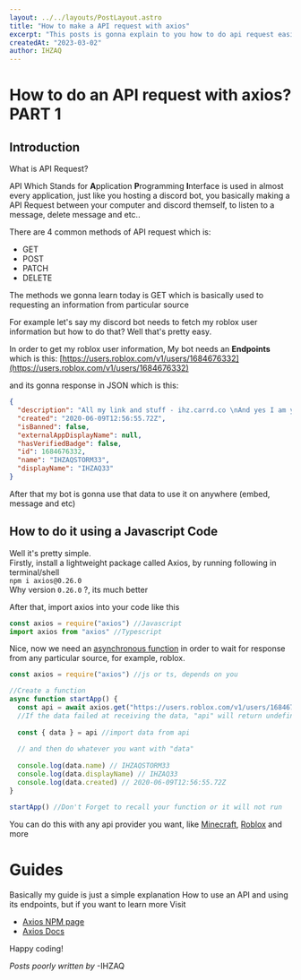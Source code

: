 ```yaml
---
layout: ../../layouts/PostLayout.astro
title: "How to make a API request with axios"
excerpt: "This posts is gonna explain to you how to do api request easily with axios package"
createdAt: "2023-03-02"
author: IHZAQ
---
```


# How to do an API request with axios? PART 1

## Introduction 

What is API Request? 

API Which Stands for **A**pplication **P**rogramming **I**nterface is used in almost every application, just like you hosting a discord bot, you basically making a API Request between your computer and discord themself, to listen to a message, delete message and etc..

There are 4 common methods of API request which is:
- GET
- POST
- PATCH
- DELETE

The methods we gonna learn today is GET which is basically used to requesting an information from particular source

For example let's say my discord bot needs to fetch my roblox user information but how to do that? Well that's pretty easy. 

In order to get my roblox user information, My bot needs an **Endpoints** which is this: [https://users.roblox.com/v1/users/1684676332](https://users.roblox.com/v1/users/1684676332)

and its gonna response in JSON which is this:

```json
{
  "description": "All my link and stuff - ihz.carrd.co \nAnd yes I am your dad 5 years ago >:)",
  "created": "2020-06-09T12:56:55.72Z",
  "isBanned": false,
  "externalAppDisplayName": null,
  "hasVerifiedBadge": false,
  "id": 1684676332,
  "name": "IHZAQSTORM33",
  "displayName": "IHZAQ33"
}
```
After that my bot is gonna use that data to use it on anywhere (embed, message and etc)

## How to do it using a Javascript Code

Well it's pretty simple.  
Firstly, install a lightweight package called Axios, by running following in terminal/shell  
```npm i axios@0.26.0```  
Why version `0.26.0` ?, its much better  

After that, import axios into your code like this
```js
const axios = require("axios") //Javascript
import axios from "axios" //Typescript
```

Nice, now we need an [asynchronous function](https://developer.mozilla.org/en-US/docs/Learn/JavaScript/Asynchronous/Introducing#:~:text=Asynchronous%20programming%20is%20a%20technique,is%20presented%20with%20the%20result.) in order to wait for response from any particular source, for example, roblox.
```js
const axios = require("axios") //js or ts, depends on you

//Create a function
async function startApp() {
  const api = await axios.get("https://users.roblox.com/v1/users/1684676332").catch(err => {})
  //If the data failed at receiving the data, "api" will return undefined
  
  const { data } = api //import data from api
  
  // and then do whatever you want with "data"
  
  console.log(data.name) // IHZAQSTORM33
  console.log(data.displayName) // IHZAQ33
  console.log(data.created) // 2020-06-09T12:56:55.72Z
}

startApp() //Don't Forget to recall your function or it will not run
```

You can do this with any api provider you want, like [Minecraft](https://wiki.vg/Mojang_API ), [Roblox](https://users.roblox.com/docs) and more

# Guides

Basically my guide is just a simple explanation How to use an API and using its endpoints, but if you want to learn more
Visit
- [Axios NPM page](https://www.npmjs.com/package/axios)
- [Axios Docs](https://axios-http.com/docs/intro)

Happy coding! 

*Posts poorly written by*
-IHZAQ